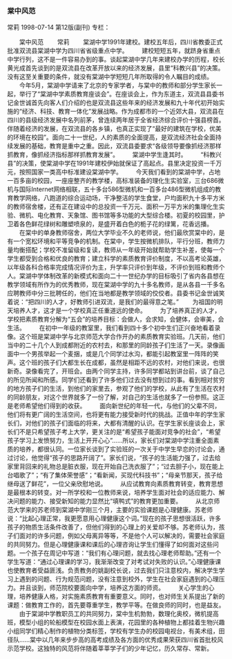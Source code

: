 ### 棠中风范
常莉
1998-07-14
第12版(副刊)
专栏：

　　棠中风范
　　常莉
　　棠湖中学1991年建校。建校五年后，四川省教委正式批准双流县棠湖中学为四川省省级重点中学。
　　建校短短五年，就跻身省重点中学行列，这不是一件容易办到的事。谈起棠湖中学几年来建校办学的历程，校长黄光成首先谈到的是双流县在改革开放以来的经济发展，县里“科教兴县”的决策。没有这至关重要的条件，就没有棠湖中学短短几年所取得的令人瞩目的成绩。
　　今年5月，棠湖中学请来了北京的专家学者，与棠中的教师和部分学生家长一起，举行了“棠湖中学素质教育座谈会”。在座谈会上，作为东道主，双流县县委书记金世诚首先向客人们介绍的也是双流县这些年来的经济发展和九十年代初开始实施的“经济、科技、教育一体化”发展战略。作为成都市的一个近郊大县，双流县在四川的县级经济发展中名列前茅，曾连续两年居于全省经济综合评价十强县榜首。伴随着经济的发展，在双流县的各乡镇，也真正实现了“最好的建筑在学校，优美的环境在校园”。面向二十一世纪，人的素质的全面提高，是双流经济社会全面持续发展的基础，教育是重中之重。因此，双流县委要求“各级领导要像抓经济那样抓教育，像抓经济指标那样抓教育发展”。
　　棠湖中学生逢其时。
　　“科教兴县”的决策，使棠湖中学在1991年建校伊始就保证了高起点。县里决定投资一千万元，按照国家一类高中标准建设棠湖中学。
　　今天我们看到的棠湖中学，占地一百多亩的校园，一座座整齐的教学楼，高标准装备的理化生实验室，三台686微机与国际Internet网络相联，五十多台586型微机和一百多台486型微机组成的教育教学网络，八跑道的综合运动场，干净整洁的学生食堂，户均面积九十多平方米的教师宿舍楼，还有正在建设中的总投资一千万元、面积一万平方米的集理化生实验、微机、电化教育、天象馆、图书馆等多功能的大型综合楼。初夏的校园里，护卫着各色鲜花绿树和雕塑喷泉的，是盛开着白色的栀子花的绿篱，花香远播。
　　在棠中的单身教师宿舍，两位大学毕业不久的老师说，他们最欣赏棠中的，是有一个宽松环境和平等竞争的机制。在棠中，学生按微机排队，平行分班，教师力量均衡搭配；学校不准留级和复读，教师从一年级开始就帮助学生补差，使每一个学生都受到合格和优良的教育；建立科学的素质教育评价制度，不以高考论英雄，以年级各科合格率完成情况评价为主，升学率只评价到年级，不评价到班和教师个人。棠湖中学体制改革的新模式和面向二十一世纪办学的目标吸引了省内各县想在教学领域有所作为的优秀教师，现在棠湖中学的九十多名教师，是从各县一千多名应聘教师中分三批聘任的，他们在当地都是教学领域的佼佼者。县委书记金世诚笑着说：“把四川的人才，好教师引进双流，是我们的最得意之笔。”
　　为祖国的明天培养人才，这才是一个学校真正任重道远的使命。
　　为了培养真正的人才，学校把素质教育分解为“五会”的培养目标：会做人，会求知，会健体，会审美，会生活。
　　在初中一年级的教室里，我们看到四十多个初中生们正兴奋地看着录像。这个班是棠湖中学与北京师范大学合作开办的素质教育实验班。几天前，他们当中的二十几个人到成都附近的农村去，和那里的同龄孩子们生活了一天。录像画面中一个男孩举起一个麦捆，或是几个同学过水沟，都能引起教室里一阵阵的笑声。这个班的孩子们大都生长在成都，虽然是相距不远的农村，对他们来说，也很新奇。录像看完了，开班会。由两个同学主持，许多同学都站到讲台前，谈了自己的所见所闻和所感。同学们还看到了许多他们过去没有想到过的事。看到相对贫穷的地方孩子们的生活，到他们的家里去，参观了他们的学校，从此有了生活在农村的同龄朋友，对这个世界就多了一份了解，对自己的生活也就多了一份参照。这正是老师希望他们得到的收获。
　　面向新世纪的年轻一代，与他们的父辈不同，他们将有更广阔的生活空间，也将更有能力接受新时代的挑战。正值中年的学生家长们，对他们的孩子们面临的将来，大都有清醒的认识。在学生家长座谈会上，家长们不是只希望孩子考上大学，更关注的是“希望孩子能面对竞争的社会”，“希望孩子学习上发愤努力，生活上开开心心”……所以，家长们对棠湖中学注重全面素质的培养，都很认同。一位家长谈到了实验班的一次关于中学生早恋的讨论会，通过讨论，他觉得“孩子的思路开阔了”。家长们说，“孩子的生活能力强了，过去给家里背回来的礼物总是脏衣服，现在开始自己洗衣服了”；“过去胆子小，现在能上台唱歌了”；“有了集体荣誉感”；“看新闻，买现代科技书”；“母亲节那天，孩子给继母送了鲜花”，一位父亲欣慰地说。
　　从应试教育向素质教育转变，教育思想是最根本的转变。对一所学校和一位教师来说，培养学生面对社会的适应能力、解决问题的能力、接受新知的能力显然比“填鸭式”的教育更加重要。
　　从北京师范大学来的苏老师到棠湖中学刚三个月，主要的实验课题是心理健康。苏老师说：“比起心理正常，我更愿意用心理健康这个词。”现在的孩子思想很活跃，许多孩子的物质生活条件改善了，但他们得到的心理上的关爱却不够。苏老师认为，孩子们面对的许多问题，例如父母离异等等，不是他个人可以解决的，需要社会家庭的共同努力。但是心理健康课和课后的心理咨询让学生们懂得了如何面对这些问题。一个孩子在周记中写道：“我们有心理问题，就去找心理老师帮助。”还有一个学生写道：“通过心理课的学习，我渐渐改变了对考试对失败的认识。”心理健康课也使教育者受益匪浅。负责教务的姚副校长说，过去我们只注意校内，解决学生学习上遇到的问题、行为规范问题，没有注意到校外，学生在社会家庭遇到的心理压力。并且谈到，师范院校要面向中学，培养这方面的师资。
　　关心学生的心理，培养健康人格，对实施素质教育有重要意义。同时，也对师生关系提出了新的课题：做教育工作的，首先要尊重学生，教学平等。在做良师的同时，也是益友。
　　由于棠湖中学教职员工的共同努力，棠中生机勃勃，数理化奥校，微机提高班，模型小组的轮船模型在校园水面上表演，花园里的各种植物上都挂着生物兴趣小组同学们精心制作的植物分类标签，学校有学生办的校园电视台，有美术组，田径队……棠中以几年来步步高的高考成绩及各方面的优秀成果荣获四川省首批校风示范学校。这独特的风范将伴随着莘莘学子们的少年记忆，历久常存、常新。

